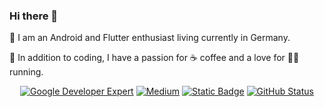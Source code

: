 ### Hi there 👋 
🌱 I am an Android and Flutter enthusiast living currently in Germany. 

🌱 In addition to coding, I have a passion for ☕ coffee and a love for 🏃‍♀️ running.
<p align="center">
<a href="https://developers.google.com/profile/u/natasamisic"><img alt="Google Developer Expert" src="https://img.shields.io/badge/GoogleDev-Android_Developer"/></a> 
<a href="https://medium.com/@natasa.misic10"><img alt="Medium" src="https://img.shields.io/badge/Medium-natasa_misic?logo=medium&logoColor=black&color=%23f7c5ad"/></a>
<a href="https://androiddev.social/natasam"> <img alt="Static Badge" src="https://img.shields.io/badge/AndroidDev_social-natasa_misic?logo=mastodon&logoColor=white&color=%238F00FF"></a>
<a href="https://github.com/natasam"><img alt="GitHub Status" src="https://github-readme-stats.vercel.app/api?username=natasam&hide=contribs&show_icons=true"/></a>
</p>
<!--
**natasam/natasam** is a ✨ _special_ ✨ repository because its `README.md` (this file) appears on your GitHub profile.

Here are some ideas to get you started:
<a href="https://github.com/sponsors/skydoves"><img alt="Sponsors" src="https://skydoves.github.io/badges/badge_sponsors.svg"/></a>
<a href="https://www.youtube.com/@skydoves"><img alt="YouTube" src="https://skydoves.github.io/badges/dove-youtube.svg"/></a></br></br>

- 🔭 I’m currently working on ...
- 🌱 I’m currently learning ...
- 👯 I’m looking to collaborate on ...
- 🤔 I’m looking for help with ...
- 💬 Ask me about ...
- 📫 How to reach me: ...
- 😄 Pronouns: ...
- ⚡ Fun fact: ...
-->

